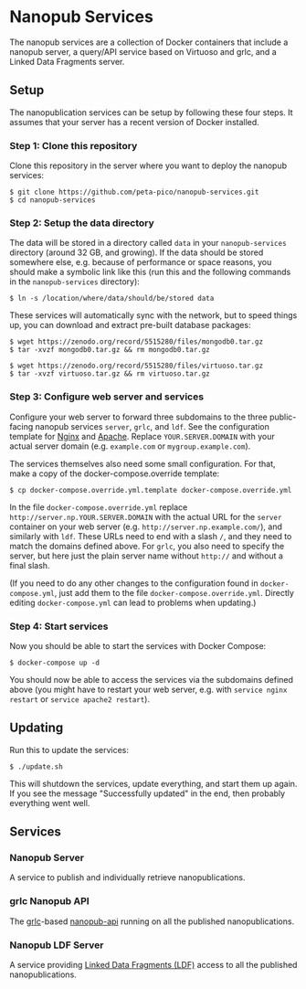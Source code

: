 Nanopub Services
================

The nanopub services are a collection of Docker containers that include a
nanopub server, a query/API service based on Virtuoso and grlc, and a Linked
Data Fragments server.


## Setup

The nanopublication services can be setup by following these four steps. It
assumes that your server has a recent version of Docker installed.


### Step 1: Clone this repository

Clone this repository in the server where you want to deploy the nanopub
services:

    $ git clone https://github.com/peta-pico/nanopub-services.git
    $ cd nanopub-services


### Step 2: Setup the data directory

The data will be stored in a directory called `data` in your `nanopub-services`
directory (around 32 GB, and growing). If the data should be stored somewhere
else, e.g. because of performance or space reasons, you should make a symbolic
link like this (run this and the following commands in the `nanopub-services`
directory):

    $ ln -s /location/where/data/should/be/stored data

These services will automatically sync with the network, but to speed things up,
you can download and extract pre-built database packages:

    $ wget https://zenodo.org/record/5515280/files/mongodb0.tar.gz
    $ tar -xvzf mongodb0.tar.gz && rm mongodb0.tar.gz

    $ wget https://zenodo.org/record/5515280/files/virtuoso.tar.gz
    $ tar -xvzf virtuoso.tar.gz && rm virtuoso.tar.gz

### Step 3: Configure web server and services

Configure your web server to forward three subdomains to the three public-facing
nanopub services `server`, `grlc`, and `ldf`. See the configuration template for
[Nginx](nginx-config-template.conf) and [Apache](apache-config-template.conf).
Replace `YOUR.SERVER.DOMAIN` with your actual server domain (e.g. `example.com`
or `mygroup.example.com`).

The services themselves also need some small configuration. For that, make a
copy of the docker-compose.override template:

    $ cp docker-compose.override.yml.template docker-compose.override.yml

In the file `docker-compose.override.yml` replace
`http://server.np.YOUR.SERVER.DOMAIN` with the actual URL for the `server`
container on your web server (e.g. `http://server.np.example.com/`), and
similarly with `ldf`. These URLs need to end with a slash `/`, and they need to
match the domains defined above. For `grlc`, you also need to specify the
server, but here just the plain server name without `http://` and without a
final slash.

(If you need to do any other changes to the configuration found in
`docker-compose.yml`, just add them to the file `docker-compose.override.yml`.
Directly editing `docker-compose.yml` can lead to problems when updating.)


### Step 4: Start services

Now you should be able to start the services with Docker Compose:

    $ docker-compose up -d

You should now be able to access the services via the subdomains defined above
(you might have to restart your web server, e.g. with `service nginx restart`
or `service apache2 restart`).


## Updating

Run this to update the services:

    $ ./update.sh

This will shutdown the services, update everything, and start them up again. If
you see the message "Successfully updated" in the end, then probably everything
went well.


## Services

### Nanopub Server

A service to publish and individually retrieve nanopublications.

<h3 id="grlc-np-api">grlc Nanopub API</h3>

The [grlc](https://grlc.io)-based [nanopub-api](https://github.com/peta-pico/nanopub-api) running on all the published nanopublications.

<h3 id="np-ldf-server">Nanopub LDF Server</h3>

A service providing [Linked Data Fragments (LDF)](https://linkeddatafragments.org/) access to all the published nanopublications.

